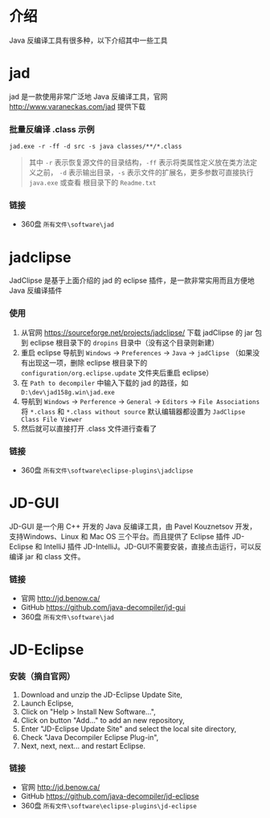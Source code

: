 # 介绍

Java 反编译工具有很多种，以下介绍其中一些工具

# jad

jad 是一款使用非常广泛地 Java 反编译工具，官网 <http://www.varaneckas.com/jad> 提供下载

### 批量反编译 .class 示例

`jad.exe -r -ff -d src -s java classes/**/*.class`

> 其中 `-r` 表示恢复源文件的目录结构，`-ff` 表示将类属性定义放在类方法定义之前， `-d` 表示输出目录，`-s` 表示文件的扩展名，更多参数可直接执行 `java.exe` 或查看 根目录下的 `Readme.txt`

### 链接

- 360盘 `所有文件\software\jad`

# jadclipse

JadClipse 是基于上面介绍的 jad 的 eclipse 插件，是一款非常实用而且方便地 Java 反编译插件

### 使用

1. 从官网 <https://sourceforge.net/projects/jadclipse/> 下载 jadClipse 的 jar 包到 eclipse 根目录下的 `dropins` 目录中（没有这个目录则新建）
1. 重启 eclipse 导航到 `Windows` -> `Preferences` -> `Java` -> `jadClipse` （如果没有出现这一项，删除 eclipse 根目录下的 `configuration/org.eclipse.update` 文件夹后重启 eclipse）
1. 在 `Path to decompiler` 中输入下载的 jad 的路径，如 `D:\dev\jad158g.win\jad.exe`
1. 导航到 `Windows` -> `Perference` -> `General` -> `Editors` -> `File Associations` 将 `*.class` 和  `*.class without source` 默认编辑器都设置为 `JadClipse Class File Viewer`
1. 然后就可以直接打开 .class 文件进行查看了

### 链接

- 360盘 `所有文件\software\eclipse-plugins\jadclipse`

# JD-GUI

JD-GUI 是一个用 C++ 开发的 Java 反编译工具，由 Pavel Kouznetsov 开发，支持Windows、Linux 和 Mac OS 三个平台。而且提供了 Eclipse 插件 JD-Eclipse 和 IntelliJ 插件 JD-IntelliJ。JD-GUI不需要安装，直接点击运行，可以反编译 jar 和 class 文件。

### 链接

- 官网 <http://jd.benow.ca/>
- GitHub <https://github.com/java-decompiler/jd-gui>
- 360盘 `所有文件\software\jad`

# JD-Eclipse

### 安装（摘自官网）

1. Download and unzip the JD-Eclipse Update Site,
1. Launch Eclipse,
1. Click on "Help > Install New Software...",
1. Click on button "Add..." to add an new repository,
1. Enter "JD-Eclipse Update Site" and select the local site directory,
1. Check "Java Decompiler Eclipse Plug-in",
1. Next, next, next... and restart Eclipse.

### 链接

- 官网 <http://jd.benow.ca/>
- GitHub <https://github.com/java-decompiler/jd-eclipse>
- 360盘 `所有文件\software\eclipse-plugins\jd-eclipse`
